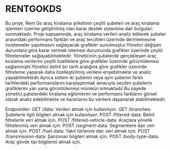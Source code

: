# RENTGOKDS
  Bu proje, Rent Go araç kiralama şirketinin çeşitli şubeleri ve araç kiralama
işlemleri üzerine geliştirilmiş olan karar destek sistemine dair bulguları sunmaktadır.
Proje kapsamında, araç kiralama verileri analiz edilerek şubeler arasındaki
performans farkları ve araç tercihleri üzerinde derinlemesine incelemeler yapılmasını
sağlayacak grafikler sunulmuştur.Yönetici değişen durumlara göre karar vermek
istemesi durumunda grafikler üzerinde çeşitli filtrelemeler sağlayabilmektedir.
  Yöneticinin,şubelerde gerçekleşen araç kiralama verilerini çeşitli
özelliklere göre grafikler üzerinde görüntülemesi sağlanmıştır.Yönetici belirli bir
tarih aralığına göre grafikler üzerinde filtreleme yaparak daha özelleştirilmiş verilere
erişebilmekte ve analiz yapabilmektedir.Ayrıca sistem iki şubenin veya aynı şubenin
farklı tarihlerdeki performanslarını karşılaştırmak amacıyla seçilen şubelerin
grafiklerini yan yana görüntülemeyi mümkün kılmaktadır.Bu sayede
yönetici,şubelerdeki kiralama eğilimlerini ve performans farklarını görsel olarak
analiz edebilmekte ve kararlarını bu verilere dayanarak alabilmektedir.

Endpointler:
GET /data: Verileri almak için kullanılıyor.
GET /branches: Şubelerle ilgili bilgileri almak için kullanılıyor.
POST /filtered-data: Belirli filtrelerle veri almak için.
POST /filtered-vehicle-data: Araçlara yönelik filtrelenmiş veri almak için.
POST /segment-data: Segmentlere dair veri almak için.
POST /fuel-data: Yakıt türlerine dair veri almak için.
POST /transmission-data: Şanzıman bilgileri almak için.
POST /body-type-data: Araç gövde tipi bilgilerini almak için.
